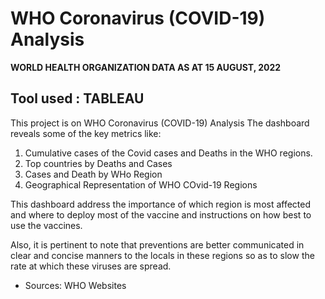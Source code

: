 # WHO Coronavirus (COVID-19) Analysis
**WORLD HEALTH ORGANIZATION DATA AS AT 15 AUGUST, 2022**

## Tool used : TABLEAU

This project is on WHO Coronavirus (COVID-19) Analysis
The dashboard reveals some of the key metrics like: 

1. Cumulative cases of the Covid cases and Deaths in the WHO regions.
2. Top countries by Deaths and Cases
3. Cases and Death by WHo Region
4. Geographical Representation of WHO COvid-19 Regions

This dashboard address the importance of which region is most affected and
where to deploy most of the vaccine and instructions on how best to use the vaccines.

Also, it is pertinent to note that preventions are better communicated in clear
and concise manners to the locals in these regions so as to slow the rate at which 
these viruses are spread.

- Sources: WHO Websites